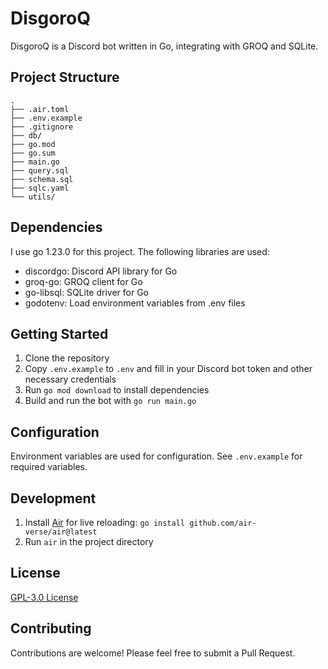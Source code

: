 # DisgoroQ

DisgoroQ is a Discord bot written in Go, integrating with GROQ and SQLite.

## Project Structure
```
.
├── .air.toml
├── .env.example
├── .gitignore
├── db/
├── go.mod
├── go.sum
├── main.go
├── query.sql
├── schema.sql
├── sqlc.yaml
└── utils/
```

## Dependencies

I use go 1.23.0 for this project. The following libraries are used:
- discordgo: Discord API library for Go
- groq-go: GROQ client for Go
- go-libsql: SQLite driver for Go
- godotenv: Load environment variables from .env files

## Getting Started

1. Clone the repository
2. Copy `.env.example` to `.env` and fill in your Discord bot token and other necessary credentials
3. Run `go mod download` to install dependencies
4. Build and run the bot with `go run main.go`

## Configuration

Environment variables are used for configuration. See `.env.example` for required variables.

## Development

1. Install [Air](https://github.com/air-verse/air) for live reloading: `go install github.com/air-verse/air@latest`
2. Run `air` in the project directory

## License

[GPL-3.0 License](LICENSE)

## Contributing

Contributions are welcome! Please feel free to submit a Pull Request.

